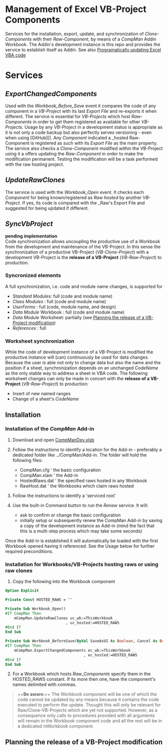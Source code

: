 # Management of Excel VB-Project Components
Services for the installation, export, update, and synchronization of _Clone-Components_ with their _Raw-Component_,
by means of a _CompMan_ Addin Workbook. The Addin's development instance is this repo and provides the service to 
establish itself as Addin.
See also [Programatically updating Excel VBA code][2]


# Services
## _ExportChangedComponents_
Used with the _Workbook_Before_Save_ event it compares the code of any component in a _VB-Project_ with its last _Export File_ and re-exports it when different. The service is essential for _VB-Projects_ which host _Raw-Components_ in order to get them registered as available for other _VB-Projects_. Usage by any _VB-Project_ in a development status is appropriate as it is not only a code backup but also perfectly serves versioning - even when using [GitHub][]. Any _Component_ indicated a _hosted Raw-Component is registered as such with its _Export File_ as the main property.<br>
The service also checks a _Clone-Component_ modified within the VB-Project using it a offers updating the _Raw-Component_ in order to make the modification permanent. Testing the modification will be a task performed with the raw hosting project.

## _UpdateRawClones_
The service is used with the _Workbook\_Open_ event. It checks each _Component_ for being known/registered as _Raw_  _hosted_ by another _VB-Project_. If yes, its code is compared with the _Raw's Export File and suggested for being updated if different.

## _SyncVbProject_
**pending implementation**<br>
Code synchronization allows uncoupling the productive use of a Workbook from the development and maintenance of the VB-Project. In this sense the synchronization of a productive VB-Project (_VB-Clone-Project_) with a development VB-Project is the **release of a VB-Project** (_VB-Raw-Project_) to production.

### Syncronized elements
A full synchronization, i.e. code and module name changes, is supported for
- _Standard Modules_: full (code and module name)
- _Class Modules_ : full (code and module name)
- _UserForms_ : full (code, module name, and design)
- _Data Module_ Workbook : full (code and module name)
- _Data Module_ Worksheet: partially (see [Planning the release of a VB-Project modification](#plannig-the-release-of-a-vb-project-modification))
- _References_ : full

### Worksheet synchronization
While the code of development instance of a VB-Project is modified the productive instance will (can) continuously be used for data changes. Because the user is able not only to change data but also the name and the position if a sheet, synchronization depends on an unchanged _CodeName_ as the only stable way to address a sheet in VBA code. The following worksheet changes can only be made  in concert with the **release of a VB-Project** (_VB-Raw-Project_) to production:
- Insert of new named ranges
- Change of a sheet's _CodeName_

## Installation
### Installation of the _CompMan_ Add-in
1. Download and open [CompManDev.xlsb][1]
2. Follow the instructions to identify a location for the Add-in - preferably a dedicated folder like ../CompMan/Add-in. The folder will hold the following files:
   - CompMan.cfg    ' the basic configuration
   - CompMan.xlam   ' the Add-in
   - HostedRaws.dat ' the specified raws hosted in any Workbook
   - RawHost.dat    ' the Workbooks which claim raws hosted
   
3. Follow the instructions to identify a 'serviced root'
4. Use the built-in Command button to run the _Renew_ service. It will:
   - ask to confirm or change the basic configuration
   - initially setup or subsequently renew the CompMan Add-in by saving a copy  of the development instance as Add-in (mind the fact that this is a multi-step process which may take some seconds)

Once the Add-in is established it will automatically be loaded with the first Workbook opened having it referenced. See the Usage below for further required preconditions.

### Installation for Workbooks/VB-Projects hosting raws or using raw clones
1. Copy the following into the Workbook component
```vb
Option Explicit

Private Const HOSTED_RAWS = ""

Private Sub Workbook_Open()
#If CompMan Then
    mCompMan.UpdateRawClones uc_wb:=ThisWorkbook _
                           , uc_hosted:=HOSTED_RAWS
#End If
End Sub

Private Sub Workbook_BeforeSave(ByVal SaveAsUI As Boolean, Cancel As Boolean)
#If CompMan Then
    mCompMan.ExportChangedComponents ec_wb:=ThisWorkbook _
                                   , ec_hosted:=HOSTED_RAWS
#End If
End Sub
```
2. For a Workbook which hosts _Raw_Components_ specify them in the HOSTED_RAWS constant. If its more then one, have the component's names delimited with commas.

> ++**Be aware:**++ The Workbook component will be one of which the code cannot be updated by any means because it contains the code executed to perform the update. Thought this will only be relevant for Raw/Clone-VB-Projects which are yet not supported. However, as a consequence only calls to procedures provided with all arguments will remain in the Workbook component code and all the rest will be in a dedicated mWorkbook component.

## Planning the release of a VB-Project modification



[1]:https://gitcdn.link/repo/warbe-maker/VBA-Components-Management-Services/master/CompManDev.xlsb
[2]:https://warbe-maker.github.io/warbe-maker.github.io/vba/excel/code/component/management/2021/02/05/Programatically-updating-Excel-VBA-code.html